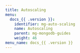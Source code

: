```yaml
---
title: Autoscaling
menu:
  docs_{{ .version }}:
    identifier: mg-auto-scaling
    name: Autoscaling
    parent: mg-mongodb-guides
    weight: 46
menu_name: docs_{{ .version }}
---
```

